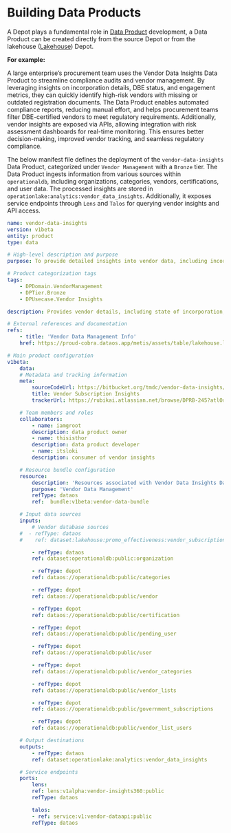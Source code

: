 # Building Data Products

A Depot plays a fundamental role in [Data Product](/resources/depot/) development, a Data Product can be created directly from the source Depot or from the lakehouse ([Lakehouse](/resources/lakehouse/)) Depot.

**For example:**

A large enterprise’s procurement team uses the Vendor Data Insights Data Product to streamline compliance audits and vendor management. By leveraging insights on incorporation details, DBE status, and engagement metrics, they can quickly identify high-risk vendors with missing or outdated registration documents. The Data Product enables automated compliance reports, reducing manual effort, and helps procurement teams filter DBE-certified vendors to meet regulatory requirements. Additionally, vendor insights are exposed via APIs, allowing integration with risk assessment dashboards for real-time monitoring. This ensures better decision-making, improved vendor tracking, and seamless regulatory compliance.

The below  manifest file defines the deployment of the `vendor-data-insights` Data Product, categorized under `Vendor Management` with a `Bronze` tier. The Data Product ingests information from various sources within `operationaldb`, including organizations, categories, vendors, certifications, and user data. The processed insights are stored in `operationlake:analytics:vendor_data_insights`. Additionally, it exposes service endpoints through `Lens` and `Talos` for querying vendor insights and API access.

```yaml
name: vendor-data-insights
version: v1beta
entity: product
type: data

# High-level description and purpose
purpose: To provide detailed insights into vendor data, including incorporation details, DBE status, and contact information. This enables reporting, tracking, and analysis of vendor engagement.

# Product categorization tags
tags:   
    - DPDomain.VendorManagement
    - DPTier.Bronze
    - DPUsecase.Vendor Insights

description: Provides vendor details, including state of incorporation, DBE status, and contact attributes like email, phone, and organization information. This data product supports reporting, tracking, and vendor management workflows.

# External references and documentation
refs:
    - title: 'Vendor Data Management Info'
    href: https://proud-cobra.dataos.app/metis/assets/table/lakehouse.lakehouse.promo_effectiveness.vendor_subscription_insights

# Main product configuration
v1beta:
    data:
    # Metadata and tracking information
    meta:
        sourceCodeUrl: https://bitbucket.org/tmdc/vendor-data-insights/src/main/
        title: Vendor Subscription Insights
        trackerUrl: https://rubikai.atlassian.net/browse/DPRB-245?atlOrigin=eyJpIjoiOWMyMDg1ZGE4ZjQ2NDUwNTkzYjYyYTMxM2IwMDY5YWQiLCJwIjoiaiJ9

    # Team members and roles
    collaborators:
        - name: iamgroot
        description: data product owner
        - name: thisisthor
        description: data product developer
        - name: itsloki
        description: consumer of vendor insights

    # Resource bundle configuration
    resource:
        description: 'Resources associated with Vendor Data Insights Data Product'
        purpose: 'Vendor Data Management'
        refType: dataos  
        ref:  bundle:v1beta:vendor-data-bundle

    # Input data sources
    inputs:
        # Vendor database sources
    #  - refType: dataos
    #    ref: dataset:lakehouse:promo_effectiveness:vendor_subscription_insights

        - refType: dataos
        ref: dataset:operationaldb:public:organization

        - refType: depot
        ref: dataos://operationaldb:public/categories

        - refType: depot
        ref: dataos://operationaldb:public/vendor

        - refType: depot
        ref: dataos://operationaldb:public/certification

        - refType: depot
        ref: dataos://operationaldb:public/pending_user

        - refType: depot
        ref: dataos://operationaldb:public/user

        - refType: depot
        ref: dataos://operationaldb:public/vendor_categories

        - refType: depot
        ref: dataos://operationaldb:public/vendor_lists

        - refType: depot
        ref: dataos://operationaldb:public/government_subscriptions

        - refType: depot
        ref: dataos://operationaldb:public/vendor_list_users

    # Output destinations
    outputs:
        - refType: dataos
        ref: dataset:operationlake:analytics:vendor_data_insights

    # Service endpoints
    ports:
        lens:
        ref: lens:v1alpha:vendor-insights360:public
        refType: dataos

        talos:
        - ref: service:v1:vendor-dataapi:public
        refType: dataos


```
